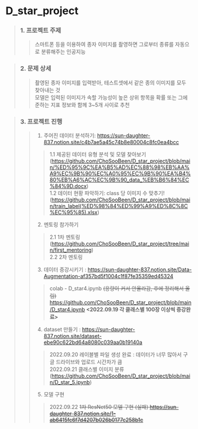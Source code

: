 # D_star_project

> ### 1. 프로젝트 주제
>	>   스마트폰 등을 이용하여 종자 이미지를 촬영하면 그로부터 종류를 자동으로 분류해주는 인공지능

> ### 2. 문제 상세
> > 촬영된 종자 이미지를 입력받아, 테스트셋에서 같은 종의 이미지를 모두 찾아내는 것               
모델은 입력된 이미지가 속할 가능성이 높은 상위 항목을 확률 또는 그에 준하는 지표 정보와 함께 3~5개 사이로 추천

> ### 3. 프로젝트 진행
> > 1. 주어진 데이터 분석하기: https://sun-daughter-837.notion.site/c4b7ae5a45c74b8e80004c8fc0ea4bcc
> > > 1.1 제공된 데이터 유형 분석 및 모델 찾아보기(https://github.com/ChoSooBeen/D_star_project/blob/main/%ED%95%9C%EA%B5%AD%EC%88%98%EB%AA%A9%EC%9B%90%EC%A0%95%EC%9B%90%EA%B4%80%EB%A6%AC%EC%9B%90_data_%EB%B6%84%EC%84%9D.docx)        
> > > 1.2 데이터 현황 파악하기: class 당 이미지 수 맞추기! (https://github.com/ChoSooBeen/D_star_project/blob/main/train_label(%ED%98%84%ED%99%A9%ED%8C%8C%EC%95%85).xlsx)
> > 2. 멘토링 참가하기
> > > 2.1 1차 멘토링(https://github.com/ChoSooBeen/D_star_project/tree/main/first_mentoring)     
> > > 2.2 2차 멘토링
> > 3. 데이터 증강시키기 : https://sun-daughter-837.notion.site/Data-Augmentation-af357bd5f1004c1f87fe35359ed45324
> > > colab - D_star4.ipynb ~~(용량이 커서 안올라감, 후에 정리해서 올림)~~          https://github.com/ChoSooBeen/D_star_project/blob/main/D_star4.ipynb   **<2022.09.19 각 클래스별 100장 이상씩 증강완료>**
> > 4. dataset 만들기 : https://sun-daughter-837.notion.site/dataset-ebe90c622bd64a8080c039aa0b19140a
> > > 2022.09.20 레이블별 파일 생성 완료 : 데이터가 너무 많아서 구글 드라이브와 업로드 시간차가 큼    
> > > 2022.09.21 클래스별 이미지 분류 (https://github.com/ChoSooBeen/D_star_project/blob/main/D_star_5.ipynb) 
> > 5. 모델 구현
> > > 2022.09.22 ~~1차 ResNet50 모델 구현 (실패) https://sun-daughter-837.notion.site/1-ab6415fc6f7d4207b026b0177c258b1c~~
